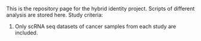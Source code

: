 This is the repository page for the hybrid identity project. Scripts of different analysis are stored here.
Study criteria:
1. Only scRNA seq datasets of cancer samples from each study are included.

